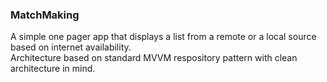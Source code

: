 ### MatchMaking

A simple one pager app that displays a list from a remote or a local source based on internet availability.  
Architecture based on standard MVVM respository pattern with clean architecture in mind. 
